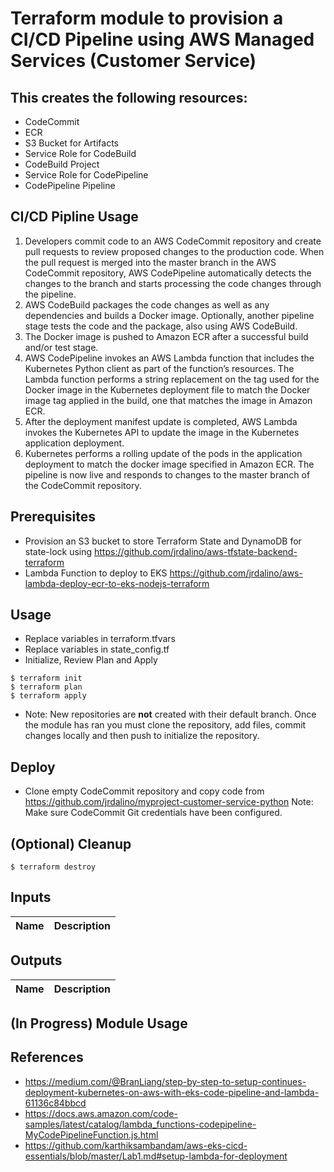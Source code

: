# Terraform module to provision a CI/CD Pipeline using AWS Managed Services (Customer Service)

## This creates the following resources:
- CodeCommit
- ECR
- S3 Bucket for Artifacts
- Service Role for CodeBuild
- CodeBuild Project
- Service Role for CodePipeline
- CodePipeline Pipeline

## CI/CD Pipline Usage
1. Developers commit code to an AWS CodeCommit repository and create pull requests to review proposed changes to the production code. When the pull request is merged into the master branch in the AWS CodeCommit repository, AWS CodePipeline automatically detects the changes to the branch and starts processing the code changes through the pipeline.
2. AWS CodeBuild packages the code changes as well as any dependencies and builds a Docker image. Optionally, another pipeline stage tests the code and the package, also using AWS CodeBuild.
3. The Docker image is pushed to Amazon ECR after a successful build and/or test stage.
4. AWS CodePipeline invokes an AWS Lambda function that includes the Kubernetes Python client as part of the function’s resources. The Lambda function performs a string replacement on the tag used for the Docker image in the Kubernetes deployment file to match the Docker image tag applied in the build, one that matches the image in Amazon ECR.
5. After the deployment manifest update is completed, AWS Lambda invokes the Kubernetes API to update the image in the Kubernetes application deployment.
6. Kubernetes performs a rolling update of the pods in the application deployment to match the docker image specified in Amazon ECR. The pipeline is now live and responds to changes to the master branch of the CodeCommit repository.

## Prerequisites
- Provision an S3 bucket to store Terraform State and DynamoDB for state-lock
using https://github.com/jrdalino/aws-tfstate-backend-terraform
- Lambda Function to deploy to EKS https://github.com/jrdalino/aws-lambda-deploy-ecr-to-eks-nodejs-terraform

## Usage
- Replace variables in terraform.tfvars
- Replace variables in state_config.tf
- Initialize, Review Plan and Apply
```
$ terraform init
$ terraform plan
$ terraform apply
```
- Note: New repositories are **not** created with their default branch. Once the module has ran you must clone the repository, add files, commit changes locally and then push to initialize the repository.

## Deploy
- Clone empty CodeCommit repository and copy code from https://github.com/jrdalino/myproject-customer-service-python Note: Make sure CodeCommit Git credentials have been configured. 

## (Optional) Cleanup
```
$ terraform destroy
```

## Inputs
| Name | Description |
|------|-------------|

## Outputs
| Name | Description |
|------|-------------|

## (In Progress) Module Usage

## References
- https://medium.com/@BranLiang/step-by-step-to-setup-continues-deployment-kubernetes-on-aws-with-eks-code-pipeline-and-lambda-61136c84bbcd
- https://docs.aws.amazon.com/code-samples/latest/catalog/lambda_functions-codepipeline-MyCodePipelineFunction.js.html
- https://github.com/karthiksambandam/aws-eks-cicd-essentials/blob/master/Lab1.md#setup-lambda-for-deployment